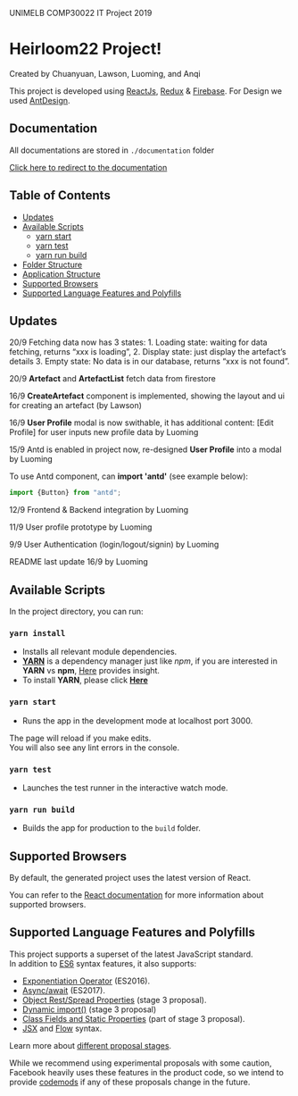 UNIMELB COMP30022 IT Project 2019

# Heirloom22 Project!

Created by Chuanyuan, Lawson, Luoming, and Anqi

This project is developed using [ReactJs](https://reactjs.org/), [Redux](https://redux.js.org/) & [Firebase](https://firebase.google.com). For Design we used [AntDesign](https://ant.design).

## Documentation

All documentations are stored in `./documentation` folder

[Click here to redirect to the documentation](./documentation/README.md)

## Table of Contents

-  [Updates](#updates)
-  [Available Scripts](#available-scripts)
   -  [yarn start](#yarn-start)
   -  [yarn test](#yarn-test)
   -  [yarn run build](#yarn-run-build)
-  [Folder Structure](#folder-structure)
-  [Application Structure](#Application-structure)
-  [Supported Browsers](#supported-browsers)
-  [Supported Language Features and Polyfills](#supported-language-features-and-polyfills)

## Updates

20/9 Fetching data now has 3 states: 1. Loading state: waiting for data fetching, returns “xxx is loading”, 2. Display state: just display the artefact’s details 3. Empty state: No data is in our database, returns “xxx is not found”.

20/9 **Artefact** and **ArtefactList** fetch data from firestore

16/9 **CreateArtefact** component is implemented, showing the layout and ui for creating an artefact (by Lawson)

16/9 **User Profile** modal is now swithable, it has additional content: [Edit Profile] for user inputs new profile data by Luoming

15/9 Antd is enabled in project now, re-designed **User Profile** into a modal by Luoming

To use Antd component, can **import 'antd'** (see example below):

```javascript
import {Button} from "antd";
```

12/9 Frontend & Backend integration by Luoming

11/9 User profile prototype by Luoming

9/9 User Authentication (login/logout/signin) by Luoming

README last update 16/9 by Luoming

## Available Scripts

In the project directory, you can run:

### `yarn install`

-  Installs all relevant module dependencies.
-  [**YARN**](https://yarnpkg.com/lang/en/) is a dependency manager just like _npm_, if you are interested in **YARN** vs **npm**, [Here](https://www.sitepoint.com/yarn-vs-npm/) provides insight.
-  To install **YARN**, please click [**Here**](https://yarnpkg.com/lang/en/docs/install/#mac-stable)

### `yarn start`

-  Runs the app in the development mode at localhost port 3000.

The page will reload if you make edits.<br>
You will also see any lint errors in the console.

### `yarn test`

-  Launches the test runner in the interactive watch mode.<br>

### `yarn run build`

-  Builds the app for production to the `build` folder.

## Supported Browsers

By default, the generated project uses the latest version of React.

You can refer to the [React documentation](https://reactjs.org/docs/react-dom.html#browser-support) for more information about supported browsers.

## Supported Language Features and Polyfills

This project supports a superset of the latest JavaScript standard.<br>
In addition to [ES6](https://github.com/lukehoban/es6features) syntax features, it also supports:

-  [Exponentiation Operator](https://github.com/rwaldron/exponentiation-operator) (ES2016).
-  [Async/await](https://github.com/tc39/ecmascript-asyncawait) (ES2017).
-  [Object Rest/Spread Properties](https://github.com/sebmarkbage/ecmascript-rest-spread) (stage 3 proposal).
-  [Dynamic import()](https://github.com/tc39/proposal-dynamic-import) (stage 3 proposal)
-  [Class Fields and Static Properties](https://github.com/tc39/proposal-class-public-fields) (part of stage 3 proposal).
-  [JSX](https://facebook.github.io/react/docs/introducing-jsx.html) and [Flow](https://flowtype.org/) syntax.

Learn more about [different proposal stages](https://babeljs.io/docs/plugins/#presets-stage-x-experimental-presets-).

While we recommend using experimental proposals with some caution, Facebook heavily uses these features in the product code, so we intend to provide [codemods](https://medium.com/@cpojer/effective-javascript-codemods-5a6686bb46fb) if any of these proposals change in the future.
